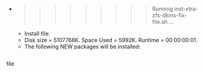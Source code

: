 * >>>>>>>>> Running inst-xtra-zfs-dkms-fix-file.sh ...
  * Install file.
  * Disk size = 5107768K. Space Used = 5992K. Runtime = 00:00:00:01.
  * The following NEW packages will be installed:
  ```bash
file
  ```
